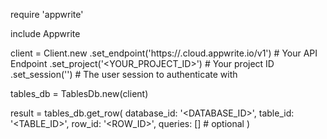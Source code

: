require 'appwrite'

include Appwrite

client = Client.new
    .set_endpoint('https://<REGION>.cloud.appwrite.io/v1') # Your API Endpoint
    .set_project('<YOUR_PROJECT_ID>') # Your project ID
    .set_session('') # The user session to authenticate with

tables_db = TablesDb.new(client)

result = tables_db.get_row(
    database_id: '<DATABASE_ID>',
    table_id: '<TABLE_ID>',
    row_id: '<ROW_ID>',
    queries: [] # optional
)
